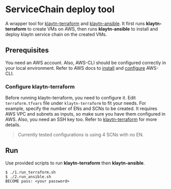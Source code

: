 # ServiceChain deploy tool
A wrapper tool for [klaytn-terraform](https://github.com/klaytn/klaytn-terraform) and [klaytn-ansible](https://github.com/klaytn/klaytn-ansible).
It first runs **klaytn-terraform** to create VMs on AWS,
then runs **klaytn-ansible** to install and deploy klaytn service chain on the created VMs.

## Prerequisites
You need an AWS account. Also, AWS-CLI should be configured correctly in your local environment.
Refer to AWS docs to [install](https://docs.aws.amazon.com/cli/latest/userguide/getting-started-install.html)
and [configure](https://docs.aws.amazon.com/cli/latest/userguide/cli-chap-configure.html) AWS-CLI.

### Configure klaytn-terraform
Before running klaytn-terraform, you need to configure it.
Edit `terraform.tfvars` file under `klaytn-terraform` to fit your needs.
For example, specify the number of ENs and SCNs to be created.
It requires AWS VPC and subnets as inputs, so make sure you have them configured in AWS.
Also, you need an SSH key too.
Refer to [klaytn-terraform](/klaytn-terraform) for more details.

> Currently tested configurations is using 4 SCNs with no EN.

## Run
Use provided scripts to run **klaytn-terraform** then **klaytn-ansible**.
```
$ ./1.run_terraform.sh
$ ./2.run_ansible.sh
BECOME pass: <your password>
```
